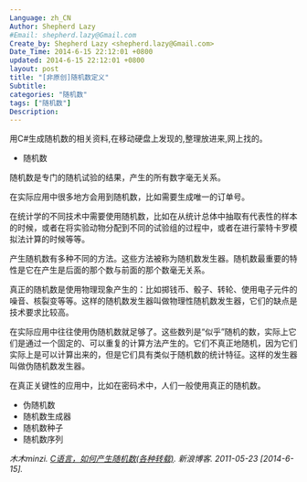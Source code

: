 ```yaml
---
Language: zh_CN
Author: Shepherd Lazy
#Email: shepherd.lazy@Gmail.com
Create_by: Shepherd Lazy <shepherd.lazy@Gmail.com>
Date_Time: 2014-6-15 22:12:01 +0800
updated: 2014-6-15 22:12:01 +0800
layout: post
title: "[非原创]随机数定义"
Subtitle: 
categories: "随机数"
tags: ["随机数"]
Description:  
---
```


用C#生成随机数的相关资料,在移动硬盘上发现的,整理放进来,网上找的。

<!--more-->

- 随机数   

随机数是专门的随机试验的结果，产生的所有数字毫无关系。     

在实际应用中很多地方会用到随机数，比如需要生成唯一的订单号。 

在统计学的不同技术中需要使用随机数，比如在从统计总体中抽取有代表性的样本的时候，或者在将实验动物分配到不同的试验组的过程中，或者在进行蒙特卡罗模拟法计算的时候等等。  

产生随机数有多种不同的方法。这些方法被称为随机数发生器。随机数最重要的特性是它在产生是后面的那个数与前面的那个数毫无关系。   

真正的随机数是使用物理现象产生的：比如掷钱币、骰子、转轮、使用电子元件的噪音、核裂变等等。这样的随机数发生器叫做物理性随机数发生器，它们的缺点是技术要求比较高。    

在实际应用中往往使用伪随机数就足够了。这些数列是“似乎”随机的数，实际上它们是通过一个固定的、可以重复的计算方法产生的。它们不真正地随机，因为它们实际上是可以计算出来的，但是它们具有类似于随机数的统计特征。这样的发生器叫做伪随机数发生器。     

在真正关键性的应用中，比如在密码术中，人们一般使用真正的随机数。    

- 伪随机数
- 随机数生成器
- 随机数种子
- 随机数序列

*木木minzi. [C语言，如何产生随机数(各种转载)](http://blog.sina.com.cn/s/blog_574f9aa00100rkis.html "http://blog.sina.com.cn/s/blog_574f9aa00100rkis.html"). 新浪博客. 2011-05-23 [2014-6-15].*

